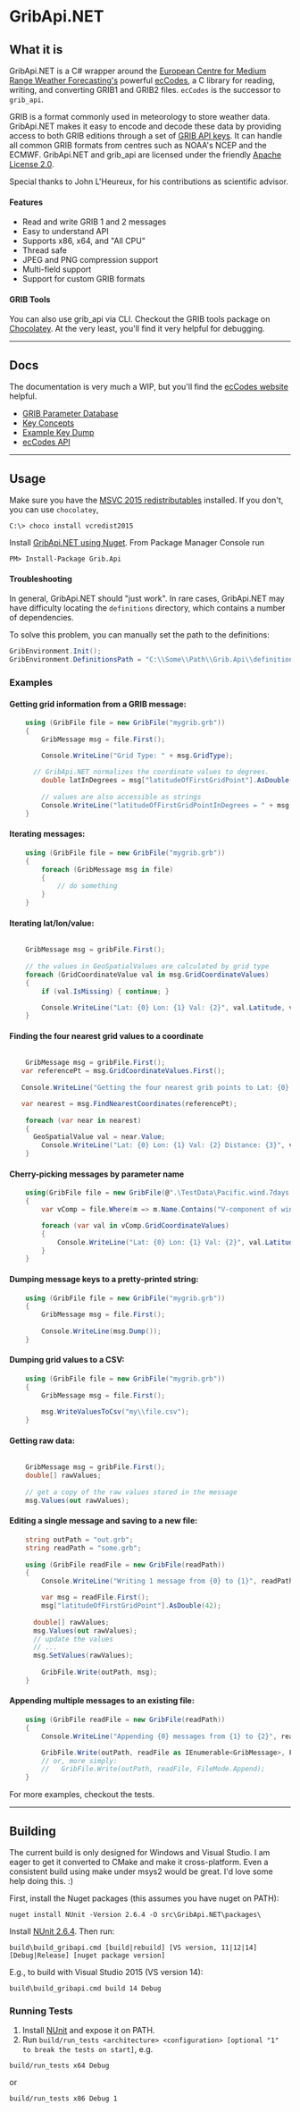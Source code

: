 # GribApi.NET

## What it is
GribApi.NET is a C# wrapper around the [European Centre for Medium Range Weather Forecasting's](http://www.ecmwf.int/) powerful [ecCodes](https://software.ecmwf.int/wiki/display/ECC/ecCodes+Home), a C library for reading, writing, and converting GRIB1 and GRIB2 files. `ecCodes` is the successor to `grib_api`.

GRIB is a format commonly used in meteorology to store weather data. GribApi.NET makes it easy to encode and decode these data by providing access to both GRIB editions through a set of [GRIB API keys](https://software.ecmwf.int/wiki/display/GRIB/GRIB%20API%20keys). It can handle all common GRIB formats from centres such as NOAA's NCEP and the ECMWF. GribApi.NET and grib_api are licensed under the friendly [Apache License 2.0](http://www.apache.org/licenses/LICENSE-2.0).

Special thanks to John L'Heureux, for his contributions as scientific advisor.

#### Features
* Read and write GRIB 1 and 2 messages
* Easy to understand API
* Supports x86, x64, and "All CPU"
* Thread safe
* JPEG and PNG compression support
* Multi-field support
* Support for custom GRIB formats

#### GRIB Tools
You can also use grib_api via CLI. Checkout the GRIB tools package on [Chocolatey](https://chocolatey.org/packages/grib-tools). At the very least, you'll find it very helpful for debugging.

--------------------------

## Docs
The documentation is very much a WIP, but you'll find the [ecCodes website](https://software.ecmwf.int/wiki/display/ECC/Documentation) helpful.

* [GRIB Parameter Database](http://apps.ecmwf.int/codes/grib/param-db/)
* [Key Concepts](https://github.com/0x1mason/GribApi.NET/blob/master/docs/KeyConcepts.md)
* [Example Key Dump](https://github.com/0x1mason/GribApi.NET/blob/master/docs/TypicalKeyDump.md)
* [ecCodes API](http://download.ecmwf.int/test-data/eccodes/html/eccodes_8h.html)

--------------------------

## Usage
Make sure you have the [MSVC 2015 redistributables](https://www.microsoft.com/en-us/download/details.aspx?id=48145) installed. If you don't, you can use `chocolatey`, 
```shell
C:\> choco install vcredist2015
```

Install [GribApi.NET using Nuget](https://www.nuget.org/packages/Grib.Api). From Package Manager Console run
```shell
PM> Install-Package Grib.Api 
```

#### Troubleshooting
In general, GribApi.NET should "just work". In rare cases, GribApi.NET may have difficulty locating the `definitions` directory, which contains a number of dependencies.

To solve this problem, you can manually set the path to the definitions:
```csharp
GribEnvironment.Init();
GribEnvironment.DefinitionsPath = "C:\\Some\\Path\\Grib.Api\\definitions"
```

### Examples

#### Getting grid information from a GRIB message:
```csharp
	using (GribFile file = new GribFile("mygrib.grb"))
	{
		GribMessage msg = file.First();

		Console.WriteLine("Grid Type: " + msg.GridType);
		
      // GribApi.NET normalizes the coordinate values to degrees.
		double latInDegrees = msg["latitudeOfFirstGridPoint"].AsDouble();
		
		// values are also accessible as strings
		Console.WriteLine("latitudeOfFirstGridPointInDegrees = " + msg["latitudeOfFirstGridPoint"].AsString());
	}
```

#### Iterating messages:
```csharp
	using (GribFile file = new GribFile("mygrib.grb"))
	{
		foreach (GribMessage msg in file)
		{
			// do something
		}
	}
```

#### Iterating lat/lon/value:
```csharp

	GribMessage msg = gribFile.First();
	
	// the values in GeoSpatialValues are calculated by grid type
	foreach (GridCoordinateValue val in msg.GridCoordinateValues)
	{
		if (val.IsMissing) { continue; }

		Console.WriteLine("Lat: {0} Lon: {1} Val: {2}", val.Latitude, val.Longitude, val.Value);
	}
```

#### Finding the four nearest grid values to a coordinate
```csharp

	GribMessage msg = gribFile.First();
   var referencePt = msg.GridCoordinateValues.First();
   
   Console.WriteLine("Getting the four nearest grib points to Lat: {0} Lon: {1}", referencePt.Latitude, referencePt.Longitude);

   var nearest = msg.FindNearestCoordinates(referencePt);
   
	foreach (var near in nearest)
	{
      GeoSpatialValue val = near.Value;
		Console.WriteLine("Lat: {0} Lon: {1} Val: {2} Distance: {3}", var.Latitude, val.Longitude, val.Value, near.Distance);
	}
```

#### Cherry-picking messages by parameter name
```csharp
	using(GribFile file = new GribFile(@".\TestData\Pacific.wind.7days.grb"))
	{
		var vComp = file.Where(m => m.Name.Contains("V-component of wind m s**-1")).First();

		foreach (var val in vComp.GridCoordinateValues)
		{
			Console.WriteLine("Lat: {0} Lon: {1} Val: {2}", val.Latitude, val.Longitude, val.Value);
		}
	}
```

#### Dumping message keys to a pretty-printed string:
```csharp
	using (GribFile file = new GribFile("mygrib.grb"))
	{
		GribMessage msg = file.First();
		
		Console.WriteLine(msg.Dump());
	}
```

#### Dumping grid values to a CSV:
```csharp
	using (GribFile file = new GribFile("mygrib.grb"))
	{
		GribMessage msg = file.First();
		
		msg.WriteValuesToCsv("my\\file.csv");
	}
```

#### Getting raw data:
```csharp

	GribMessage msg = gribFile.First();
	double[] rawValues;
	
	// get a copy of the raw values stored in the message
	msg.Values(out rawValues);
```

#### Editing a single message and saving to a new file:
```csharp
	string outPath = "out.grb";
	string readPath = "some.grb";
	
	using (GribFile readFile = new GribFile(readPath))
	{
		Console.WriteLine("Writing 1 message from {0} to {1}", readPath, outPath);

		var msg = readFile.First();
		msg["latitudeOfFirstGridPoint"].AsDouble(42);
      
      double[] rawValues;
      msg.Values(out rawValues);
      // update the values
      // ...
      msg.SetValues(rawValues);
      
		GribFile.Write(outPath, msg);
	}
```

#### Appending multiple messages to an existing file:
```csharp
	using (GribFile readFile = new GribFile(readPath))
	{                
		Console.WriteLine("Appending {0} messages from {1} to {2}", readFile.MessageCount, readPath, outPath);

		GribFile.Write(outPath, readFile as IEnumerable<GribMessage>, FileMode.Append);
		// or, more simply:
		//   GribFile.Write(outPath, readFile, FileMode.Append);
	}
```

For more examples, checkout the tests.

--------------------------

## Building
The current build is only designed for Windows and Visual Studio. I am eager to get it converted to CMake and make it cross-platform. Even a consistent build using make under msys2 would be great. I'd love some help doing this. :)

First, install the Nuget packages (this assumes you have nuget on PATH):
```shell
nuget install NUnit -Version 2.6.4 -O src\GribApi.NET\packages\
```

Install [NUnit 2.6.4](http://www.nunit.org/). Then run:
```shell
build\build_gribapi.cmd [build|rebuild] [VS version, 11|12|14] [Debug|Release] [nuget package version]
```

E.g., to build with Visual Studio 2015 (VS version 14):
```shell
build\build_gribapi.cmd build 14 Debug
```

### Running Tests
1. Install [NUnit](http://www.nunit.org/) and expose it on PATH.
2. Run `build/run_tests <architecture> <configuration> [optional "1" to break the tests on start]`, e.g.
```shell
build/run_tests x64 Debug
```
or
```shell
build/run_tests x86 Debug 1
```
